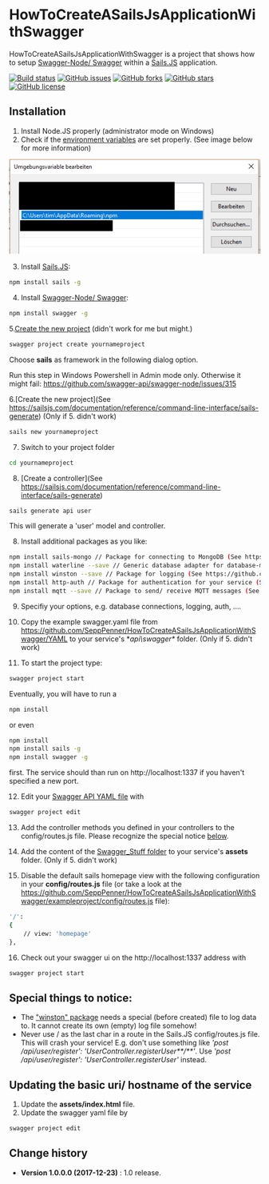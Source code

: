 # HowToCreateASailsJsApplicationWithSwagger

HowToCreateASailsJsApplicationWithSwagger is a project that shows how to setup [Swagger-Node/ Swagger](https://github.com/swagger-api/swagger-node) within a [Sails.JS](https://sailsjs.com/) application.

[![Build status](https://ci.appveyor.com/api/projects/status/vyh07xstdod7l90b?svg=true)](https://ci.appveyor.com/project/SeppPenner/howtocreateasailsjsapplicationwithswagger)
[![GitHub issues](https://img.shields.io/github/issues/SeppPenner/HowToCreateASailsJsApplicationWithSwagger.svg)](https://github.com/SeppPenner/HowToCreateASailsJsApplicationWithSwagger/issues)
[![GitHub forks](https://img.shields.io/github/forks/SeppPenner/HowToCreateASailsJsApplicationWithSwagger.svg)](https://github.com/SeppPenner/HowToCreateASailsJsApplicationWithSwagger/network)
[![GitHub stars](https://img.shields.io/github/stars/SeppPenner/HowToCreateASailsJsApplicationWithSwagger.svg)](https://github.com/SeppPenner/HowToCreateASailsJsApplicationWithSwagger/stargazers)
[![GitHub license](https://img.shields.io/badge/license-AGPL-blue.svg)](https://raw.githubusercontent.com/SeppPenner/HowToCreateASailsJsApplicationWithSwagger/master/License.txt)

## Installation
1. Install Node.JS properly (administrator mode on Windows)
2. Check if the [environment variables](https://www.nextofwindows.com/windows-quick-tip-how-to-find-out-all-my-environment-variables) are set properly. (See image below for more information)

![Screenshot of the environment variables](https://github.com/SeppPenner/HowToCreateASailsJsApplicationWithSwagger/blob/master/Environment_Variables.png "Screenshot of the environment variables")

3. Install [Sails.JS](https://sailsjs.com/):
```bash
npm install sails -g
```

4. Install [Swagger-Node/ Swagger](https://github.com/swagger-api/swagger-node):
```bash
npm install swagger -g
```

5.[Create the new project](https://www.npmjs.com/package/swagger) (didn't work for me but might.)
```bash
swagger project create yournameproject
```

Choose **sails** as framework in the following dialog option.

Run this step in Windows Powershell in Admin mode only. Otherwise it might fail: https://github.com/swagger-api/swagger-node/issues/315

6.[Create the new project](See https://sailsjs.com/documentation/reference/command-line-interface/sails-generate) (Only if 5. didn't work)
```bash
sails new yournameproject
```

7. Switch to your project folder
```bash
cd yournameproject
```

8. [Create a controller](See https://sailsjs.com/documentation/reference/command-line-interface/sails-generate)
```bash
sails generate api user
```
This will generate a 'user' model and controller.

8. Install additional packages as you like:
```bash
npm install sails-mongo // Package for connecting to MongoDB (See https://github.com/balderdashy/sails-mongo)
npm install waterline --save // Generic database adapter for database-model abstraction (See https://github.com/balderdashy/waterline)
npm install winston --save // Package for logging (See https://github.com/winstonjs/winston)
npm install http-auth // Package for authentication for your service (See https://github.com/http-auth/http-auth)
npm install mqtt --save // Package to send/ receive MQTT messages (See https://github.com/mqttjs/MQTT.js)
```

9. Specifiy your options, e.g. database connections, logging, auth, ....

10. Copy the example swagger.yaml file from https://github.com/SeppPenner/HowToCreateASailsJsApplicationWithSwagger/YAML to your service's **api\swagger\** folder. (Only if 5. didn't work)

11. To start the project type:
```bash
swagger project start
```

Eventually, you will have to run a
```bash
npm install
```

or even
```bash
npm install
npm install sails -g
npm install swagger -g
```
first. The service should than run on http://localhost:1337 if you haven't specified a new port.

12. Edit your [Swagger API YAML file](https://swagger.io/specification/) with
```bash
swagger project edit
```

13. Add the controller methods you defined in your controllers to the config/routes.js file. Please recognize the special notice [below](https://github.com/SeppPenner/HowToCreateASailsJsApplicationWithSwagger/#SpecialThingsToNotice).

14. Add the content of the [Swagger_Stuff folder](https://github.com/SeppPenner/HowToCreateASailsJsApplicationWithSwagger/Swagger_Stuff) to your service's **assets** folder. (Only if 5. didn't work)


15. Disable the default sails homepage view with the following configuration in your **config/routes.js** file (or take a look at the https://github.com/SeppPenner/HowToCreateASailsJsApplicationWithSwagger/exampleproject/config/routes.js file):
```bash
'/':
{
    // view: 'homepage'
},
```

16. Check out your swagger ui on the http://localhost:1337 address with
```bash
swagger project start
```

## Special things to notice:
* The ["winston" package](https://www.npmjs.com/package/winston) needs a special (before created) file to log data to. It cannot create its own (empty) log file somehow!
* Never use / as the last char in a route in the Sails.JS config/routes.js file. This will crash your service! E.g. don't use something like _'post /api/user/register': 'UserController.registerUser**/**'_. Use _'post /api/user/register': 'UserController.registerUser'_ instead.

## Updating the basic uri/ hostname of the service
1. Update the **assets/index.html** file.
2. Update the swagger yaml file by 
```bash
swagger project edit
```

Change history
--------------
* **Version 1.0.0.0 (2017-12-23)** : 1.0 release.
